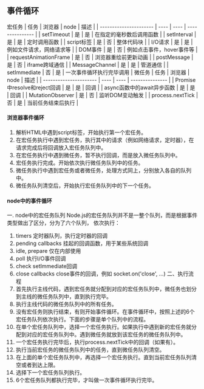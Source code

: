 ## 事件循环

宏任务
|  任务                     | 浏览器  |  node   | 描述                 |
|  ----------------------  | ----   |  ----   | ---------------      |
| setTimeout               | 是     |  是      | 在指定的毫秒数后调用函数 |
| setInterval              | 是     |  是      | 定时调用函数           |
| script标签                | 是     |  否      | 整体代码块             |
| I/O请求                   | 是     |  是      | 例如文件请求，网络请求等  |
| DOM事件                   | 是     |  否      | 例如点击事件，hover事件等 |   
| requestAnimationFrame    | 是     |  否      | 浏览器重绘前更新动画      |
| postMessage              | 是     |  否      | iframe跨域通信          |
| MessageChannel           | 是     |  是      | 管道通信                |
| setImmediate             | 否     |  是      | 一次事件循环执行完毕调用   |
微任务
|  任务                         | 浏览器  |  node   | 描述                 |
|  ----------------------      | ----   |  ----   | ---------------      |
| Promise中resolve和reject回调   | 是     |  是      | 回调                 |
| async函数中的await异步函数      | 是     |  是      | 回调                  |
| MutationObserver             | 是     |  否      | 监听DOM变动触发         |
| process.nextTick             | 否     |  是      | 当前任务结束后执行       |

#### 浏览器事件循环
1. 解析HTML中遇到script标签，开始执行第一个宏任务。
2. 在宏任务执行中遇到宏任务，执行其中的请求（例如网络请求，定时器），在请求完成后将回调放入宏任务队列中。
3. 在宏任务执行中遇到微任务，暂不执行回调，而是放入微任务队列中。
4. 宏任务执行完成。开始依次执行微任务队列中的任务。
6. 微任务执行中遇到宏任务或者微任务，处理方式同上，分别放入各自的队列中。
7. 微任务队列清空后，开始执行宏任务队列中的下一个任务。
#### node中的事件循环
一. node中的宏任务队列
Node.js的宏任务队列并不是一整个队列，而是根据事件类型做出了区分，分为了六个队列，
依次执行： 
1. timers 定时器队列，执行定时器的回调 
2. pending callbacks 挂起的回调函数，用于某些系统回调 
3. idle, prepare 仅在内部使用 
4. poll 执行I/O事件回调 
5. check setImmediate回调 
6. close callbacks close事件的回调，例如 socket.on('close', ...)
二、执行流程
1. 首先执行主线代码，遇到宏任务就分配到对应的宏任务队列中，微任务也划分到主线的微任务队列中，直到执行完毕。
2. 执行主线代码的微任务队列中的所有任务。
3. 没有宏任务则执行结束，有则开始事件循环。在事件循环中，按照上述的6个宏任务队列依次执行。下面的步骤是单个队列中的流程。
4. 在单个宏任务队列中，选择一个宏任务执行。如果执行中遇到新的宏任务就分配到对应的宏任务队列中。遇到微任务就放到该宏任务的微任务队列中。
5. 一个宏任务执行完毕后，执行process.nextTick中的回调（如果有）。
6. 执行当前宏任务的微任务队列中的任务，直到微任务队列清空。
7. 在上面的单个宏任务队列中，再选择一个宏任务执行。直到当前宏任务队列清空或者到达上限。
8. 选择下一个宏任务队列执行。
9. 6个宏任务队列都执行完毕，才叫做一次事件循环执行完毕。
